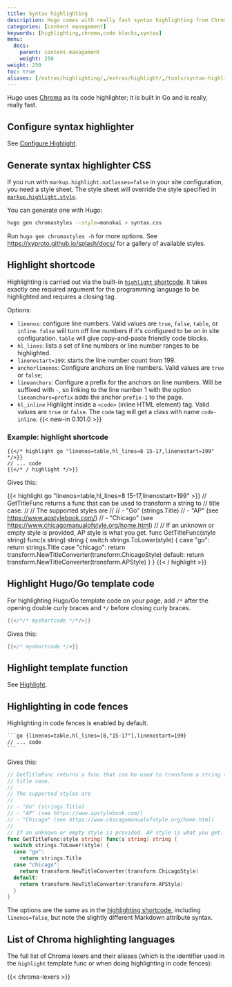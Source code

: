 ```yaml
---
title: Syntax highlighting
description: Hugo comes with really fast syntax highlighting from Chroma.
categories: [content management]
keywords: [highlighting,chroma,code blocks,syntax]
menu:
  docs:
    parent: content-management
    weight: 250
weight: 250
toc: true
aliases: [/extras/highlighting/,/extras/highlight/,/tools/syntax-highlighting/]
---
```


Hugo uses [Chroma](https://github.com/alecthomas/chroma) as its code highlighter; it is built in Go and is really, really fast.

## Configure syntax highlighter

See [Configure Highlight](/getting-started/configuration-markup#highlight).

## Generate syntax highlighter CSS

If you run with `markup.highlight.noClasses=false` in your site configuration, you need a style sheet. The style sheet will override the style specified in [`markup.highlight.style`](/functions/transform/highlight/#options).

You can generate one with Hugo:

```sh
hugo gen chromastyles --style=monokai > syntax.css
```

Run `hugo gen chromastyles -h` for more options. See https://xyproto.github.io/splash/docs/ for a gallery of available styles.

## Highlight shortcode

Highlighting is carried out via the built-in [`highlight` shortcode](/content-management/shortcodes/#highlight). It takes exactly one required argument for the programming language to be highlighted and requires a closing tag.

Options:

* `linenos`: configure line numbers. Valid values are `true`, `false`, `table`, or `inline`. `false` will turn off line numbers if it's configured to be on in site configuration. `table` will give copy-and-paste friendly code blocks.
* `hl_lines`: lists a set of line numbers or line number ranges to be highlighted.
* `linenostart=199`: starts the line number count from 199.
* `anchorlinenos`: Configure anchors on line numbers. Valid values are `true` or `false`;
* `lineanchors`: Configure a prefix for the anchors on line numbers. Will be suffixed with `-`, so linking to the line number 1 with the option `lineanchors=prefix` adds the anchor `prefix-1` to the page.  
* `hl_inline`  Highlight inside a `<code>` (inline HTML element) tag. Valid values are `true` or `false`. The `code` tag will get a class with name `code-inline`. {{< new-in 0.101.0 >}}

### Example: highlight shortcode

```go-html-template
{{</* highlight go "linenos=table,hl_lines=8 15-17,linenostart=199" */>}}
// ... code
{{</* / highlight */>}}
```

Gives this:

{{< highlight go "linenos=table,hl_lines=8 15-17,linenostart=199" >}}
// GetTitleFunc returns a func that can be used to transform a string to
// title case.
//
// The supported styles are
//
// - "Go" (strings.Title)
// - "AP" (see https://www.apstylebook.com/)
// - "Chicago" (see https://www.chicagomanualofstyle.org/home.html)
//
// If an unknown or empty style is provided, AP style is what you get.
func GetTitleFunc(style string) func(s string) string {
  switch strings.ToLower(style) {
  case "go":
    return strings.Title
  case "chicago":
    return transform.NewTitleConverter(transform.ChicagoStyle)
  default:
    return transform.NewTitleConverter(transform.APStyle)
  }
}
{{< / highlight >}}

## Highlight Hugo/Go template code

For highlighting Hugo/Go template code on your page, add `/*` after the opening double curly braces and `*/` before closing curly braces.

``` go
{{</*/* myshortcode */*/>}}
```

Gives this:

``` go
{{</* myshortcode */>}}
```

## Highlight template function

See [Highlight](/functions/transform/highlight/).

## Highlighting in code fences

Highlighting in code fences is enabled by default.

````txt
```go {linenos=table,hl_lines=[8,"15-17"],linenostart=199}
// ... code
```
````

Gives this:

```go {linenos=table,hl_lines=[8,"15-17"],linenostart=199}
// GetTitleFunc returns a func that can be used to transform a string to
// title case.
//
// The supported styles are
//
// - "Go" (strings.Title)
// - "AP" (see https://www.apstylebook.com/)
// - "Chicago" (see https://www.chicagomanualofstyle.org/home.html)
//
// If an unknown or empty style is provided, AP style is what you get.
func GetTitleFunc(style string) func(s string) string {
  switch strings.ToLower(style) {
  case "go":
    return strings.Title
  case "chicago":
    return transform.NewTitleConverter(transform.ChicagoStyle)
  default:
    return transform.NewTitleConverter(transform.APStyle)
  }
}
```

The options are the same as in the [highlighting shortcode](/content-management/syntax-highlighting/#highlight-shortcode), including `linenos=false`, but note the slightly different Markdown attribute syntax.

## List of Chroma highlighting languages

The full list of Chroma lexers and their aliases (which is the identifier used in the `highlight` template func or when doing highlighting in code fences):

{{< chroma-lexers >}}
